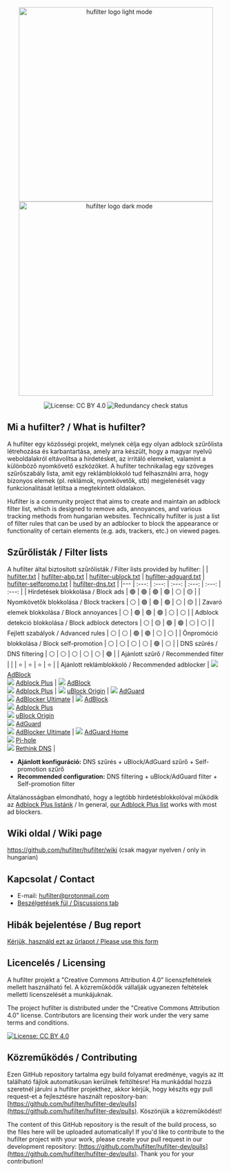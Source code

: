 &nbsp;
<div>
  <p align="center">
    <img src="https://raw.githubusercontent.com/hufilter/hufilter-dev/master/assets/images/hufilter_light.png#gh-light-mode-only" width="450px" alt="hufilter logo light mode" />
    <img src="https://raw.githubusercontent.com/hufilter/hufilter-dev/master/assets/images/hufilter_dark.png#gh-dark-mode-only" width="450px" alt="hufilter logo dark mode" />
  </p>
  <p align="center">
    <img src="https://img.shields.io/badge/License-CC%20BY%204.0-lightgrey.svg" alt="License: CC BY 4.0" />
    <img src="https://github.com/hufilter/hufilter-dev/actions/workflows/redundancy-check.yml/badge.svg" alt="Redundancy check status" />
  </p>
</div>

## Mi a hufilter? / What is hufilter?
A hufilter egy közösségi projekt, melynek célja egy olyan adblock szűrőlista létrehozása és karbantartása, amely arra készült, hogy a magyar nyelvű weboldalakról eltávolítsa a hirdetésket, az irritáló elemeket, valamint a különböző nyomkövető eszközöket. A hufilter technikailag egy szöveges szűrőszabály lista, amit egy reklámblokkoló tud felhasználni arra, hogy bizonyos elemek (pl. reklámok, nyomkövetők, stb) megjelenését vagy funkcionalitását letiltsa a megtekintett oldalakon.

Hufilter is a community project that aims to create and maintain an adblock filter list, which is designed to remove ads, annoyances, and various tracking methods from hungarian websites. Technically hufilter is just a list of filter rules that can be used by an adblocker to block the appearance or functionality of certain elements (e.g. ads, trackers, etc.) on viewed pages.

## Szűrőlisták / Filter lists

A hufilter által biztosított szűrőlisták / Filter lists provided by hufilter:
| | [hufilter.txt](https://subscribe.adblockplus.org/?location=https://raw.githubusercontent.com/hufilter/hufilter/master/hufilter.txt&title=Hufilter%20Basic) | [hufilter-abp.txt](https://subscribe.adblockplus.org/?location=https://raw.githubusercontent.com/hufilter/hufilter/master/hufilter-abp.txt&title=Hufilter%20for%20ABP) | [hufilter-ublock.txt](https://subscribe.adblockplus.org/?location=https://raw.githubusercontent.com/hufilter/hufilter/master/hufilter-ublock.txt&title=Hufilter%20for%20uBO) | [hufilter-adguard.txt](https://subscribe.adblockplus.org/?location=https://raw.githubusercontent.com/hufilter/hufilter/master/hufilter-adguard.txt&title=Hufilter%20for%20AdGuard) | [hufilter-selfpromo.txt](https://subscribe.adblockplus.org/?location=https://raw.githubusercontent.com/hufilter/hufilter/master/hufilter-selfpromo.txt&title=Hufilter%20Self-promotions) | [hufilter-dns.txt](https://raw.githubusercontent.com/hufilter/hufilter/master/hufilter-dns.txt) |
|--- | :---: | :---: | :---: | :---: | :---: | :---: |
| Hirdetések blokkolása / Block ads | :green_circle: | :green_circle: | :green_circle: | :green_circle: | :white_circle: | :yellow_circle: |
| Nyomkövetők blokkolása / Block trackers | :white_circle: | :green_circle: | :green_circle: | :green_circle: | :white_circle: | :yellow_circle: |
| Zavaró elemek blokkolása / Block annoyances | :white_circle: | :green_circle: | :green_circle: | :green_circle: | :white_circle: | :white_circle: |
| Adblock detekció blokkolása / Block adblock detectors | :white_circle: | :yellow_circle: | :green_circle: | :green_circle: | :white_circle: | :white_circle: |
| Fejlett szabályok / Advanced rules | :white_circle: | :white_circle: | :green_circle: | :green_circle: | :white_circle: | :white_circle: |
| Önpromóció blokkolása / Block self-promotion | :white_circle: | :white_circle: | :white_circle: | :white_circle: | :green_circle: | :white_circle: |
| DNS szűrés / DNS filtering | :white_circle: | :white_circle: | :white_circle: | :white_circle: | :white_circle: | :green_circle: |
| Ajánlott szűrő / Recommended filter | | | :star: | :star: | :star: | :star: |
| Ajánlott reklámblokkoló / Recommended adblocker | ![](https://i.ibb.co/wy0Xqjm/ab.png) [AdBlock](https://getadblock.com/)<br> ![](https://i.ibb.co/VWkXHfW/abp.png) [Adblock Plus](https://adblockplus.org) | ![](https://i.ibb.co/wy0Xqjm/ab.png) [AdBlock](https://getadblock.com/)<br> ![](https://i.ibb.co/VWkXHfW/abp.png) [Adblock Plus](https://adblockplus.org) | ![](https://i.ibb.co/MskKKGZ/ublock.png) [uBlock Origin](https://github.com/gorhill/uBlock) | ![](https://i.ibb.co/rch274D/adguard.png) [AdGuard](https://adguard.com)<br> ![](https://i.ibb.co/P57DX8R/ad-ultimate.png) [AdBlocker Ultimate](https://adblockultimate.net/) | ![](https://i.ibb.co/wy0Xqjm/ab.png) [AdBlock](https://getadblock.com/)<br> ![](https://i.ibb.co/VWkXHfW/abp.png) [Adblock Plus](https://adblockplus.org)<br>![](https://i.ibb.co/MskKKGZ/ublock.png) [uBlock Origin](https://github.com/gorhill/uBlock)<br>![](https://i.ibb.co/rch274D/adguard.png) [AdGuard](https://adguard.com)<br> ![](https://i.ibb.co/P57DX8R/ad-ultimate.png) [AdBlocker Ultimate](https://adblockultimate.net/) | ![](https://i.ibb.co/rch274D/adguard.png) [AdGuard Home](https://adguard.com/en/adguard-home/overview.html)<br> ![](https://i.ibb.co/qmmnw2Q/pihole.png) [Pi-hole](https://pi-hole.net/)<br> ![](https://i.ibb.co/9YZqry9/rethinkdns.png) [Rethink DNS](https://github.com/celzero/rethink-app) |

- **Ajánlott konfiguráció:** DNS szűrés + uBlock/AdGuard szűrő + Self-promotion szűrő
- **Recommended configuration:** DNS filtering + uBlock/AdGuard filter + Self-promotion filter

Általánosságban elmondható, hogy a legtöbb hirdetésblokkolóval működik az [Adblock Plus listánk](https://raw.githubusercontent.com/hufilter/hufilter/master/hufilter-abp.txt) / In general, [our Adblock Plus list](https://raw.githubusercontent.com/hufilter/hufilter/master/hufilter-abp.txt) works with most ad blockers.

## Wiki oldal / Wiki page
https://github.com/hufilter/hufilter/wiki (csak magyar nyelven / only in hungarian)

## Kapcsolat / Contact
- E-mail: [hufilter@protonmail.com](mailto:hufilter@protonmail.com)
- [Beszélgetések fül / Discussions tab](https://github.com/hufilter/hufilter/discussions)

## Hibák bejelentése / Bug report
[Kérjük, használd ezt az űrlapot / Please use this form](https://github.com/hufilter/hufilter-dev/issues/new/choose)

## Licencelés / Licensing
A hufilter projekt a "Creative Commons Attribution 4.0" licenszfeltételek mellett használható fel. A közreműködők vállalják ugyanezen feltételek melletti licenszelését a munkájuknak.

The project hufilter is distributed under the "Creative Commons Attribution 4.0" license. Contributors are licensing their work under the very same terms and conditions.

[![License: CC BY 4.0](https://img.shields.io/badge/License-CC%20BY%204.0-lightgrey.svg)](https://creativecommons.org/licenses/by/4.0/)

## Közreműködés / Contributing
Ezen GitHub repository tartalma egy build folyamat eredménye, vagyis az itt található fájlok automatikusan kerülnek feltöltésre! Ha munkáddal hozzá szeretnél járulni a hufilter projekthez, akkor kérjük, hogy készíts egy pull request-et a fejlesztésre használt repository-ban: [https://github.com/hufilter/hufilter-dev/pulls](https://github.com/hufilter/hufilter-dev/pulls). Köszönjük a közreműködést!

The content of this GitHub repository is the result of the build process, so the files here will be uploaded automatically! If you'd like to contribute to the hufilter project with your work, please create your pull request in our development repository: [https://github.com/hufilter/hufilter-dev/pulls](https://github.com/hufilter/hufilter-dev/pulls). Thank you for your contribution!
